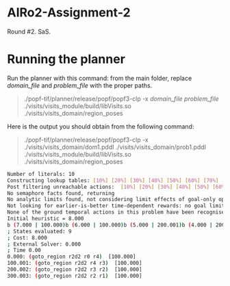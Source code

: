 # AIRo2-Assignment-2

Round #2. SaS.

# Running the planner

Run the planner with this command: from the main folder, replace *domain_file* and *problem_file* with the proper paths.

>./popf-tif/planner/release/popf/popf3-clp -x *domain_file* *problem_file* ./visits/visits_module/build/libVisits.so ./visits/visits_domain/region_poses

Here is the output you should obtain from the following command:

>./popf-tif/planner/release/popf/popf3-clp -x ./visits/visits_domain/dom1.pddl ./visits/visits_domain/prob1.pddl ./visits/visits_module/build/libVisits.so ./visits/visits_domain/region_poses

```sh
Number of literals: 10
Constructing lookup tables: [10%] [20%] [30%] [40%] [50%] [60%] [70%] [80%] [90%] [100%] [110%] [120%]
Post filtering unreachable actions:  [10%] [20%] [30%] [40%] [50%] [60%] [70%] [80%] [90%] [100%] [110%] [120%]
No semaphore facts found, returning
No analytic limits found, not considering limit effects of goal-only operators
Not looking for earlier-is-better time-dependent rewards: no goal limits
None of the ground temporal actions in this problem have been recognised as compression-safe
Initial heuristic = 8.000
b (7.000 | 100.000)b (6.000 | 100.000)b (5.000 | 200.001)b (4.000 | 200.001)b (3.000 | 300.002)b (2.000 | 300.002)b (1.000 | 400.003);;;; Solution Found
; States evaluated: 9
; Cost: 8.000
; External Solver: 0.000
; Time 0.00
0.000: (goto_region r2d2 r0 r4)  [100.000]
100.001: (goto_region r2d2 r4 r3)  [100.000]
200.002: (goto_region r2d2 r3 r2)  [100.000]
300.003: (goto_region r2d2 r2 r1)  [100.000]
```

